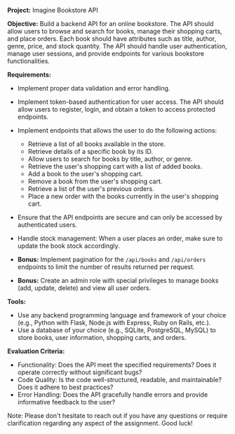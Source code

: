 **Project:** Imagine Bookstore API

**Objective:**
Build a backend API for an online bookstore. The API should allow users to browse and search for books, manage their shopping carts, and place orders. Each book should have attributes such as title, author, genre, price, and stock quantity. The API should handle user authentication, manage user sessions, and provide endpoints for various bookstore functionalities.

**Requirements:**

- Implement proper data validation and error handling.
- Implement token-based authentication for user access. The API should allow users to register, login, and obtain a token to access protected endpoints.
- Implement endpoints that allows the user to do the following actions:

  - Retrieve a list of all books available in the store.
  - Retrieve details of a specific book by its ID.
  - Allow users to search for books by title, author, or genre.
  - Retrieve the user's shopping cart with a list of added books.
  - Add a book to the user's shopping cart.
  - Remove a book from the user's shopping cart.
  - Retrieve a list of the user's previous orders.
  - Place a new order with the books currently in the user's shopping cart.

- Ensure that the API endpoints are secure and can only be accessed by authenticated users.
- Handle stock management: When a user places an order, make sure to update the book stock accordingly.
- **Bonus:** Implement pagination for the `/api/books` and `/api/orders` endpoints to limit the number of results returned per request.
- **Bonus:** Create an admin role with special privileges to manage books (add, update, delete) and view all user orders.

**Tools:**

- Use any backend programming language and framework of your choice (e.g., Python with Flask, Node.js with Express, Ruby on Rails, etc.).
- Use a database of your choice (e.g., SQLite, PostgreSQL, MySQL) to store books, user information, shopping carts, and orders.

**Evaluation Criteria:**

- Functionality: Does the API meet the specified requirements? Does it operate correctly without significant bugs?
- Code Quality: Is the code well-structured, readable, and maintainable? Does it adhere to best practices?
- Error Handling: Does the API gracefully handle errors and provide informative feedback to the user?

Note: Please don't hesitate to reach out if you have any questions or require clarification regarding any aspect of the assignment. Good luck!
